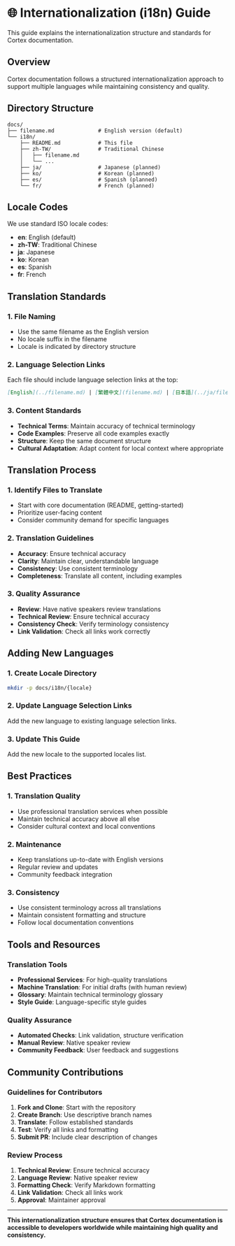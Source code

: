 # 🌐 Internationalization (i18n) Guide

This guide explains the internationalization structure and standards for Cortex documentation.

## Overview

Cortex documentation follows a structured internationalization approach to support multiple languages while maintaining consistency and quality.

## Directory Structure

```
docs/
├── filename.md              # English version (default)
└── i18n/
    ├── README.md            # This file
    ├── zh-TW/               # Traditional Chinese
    │   ├── filename.md
    │   └── ...
    ├── ja/                  # Japanese (planned)
    ├── ko/                  # Korean (planned)
    ├── es/                  # Spanish (planned)
    └── fr/                  # French (planned)
```

## Locale Codes

We use standard ISO locale codes:

- **en**: English (default)
- **zh-TW**: Traditional Chinese
- **ja**: Japanese
- **ko**: Korean
- **es**: Spanish
- **fr**: French

## Translation Standards

### 1. File Naming

- Use the same filename as the English version
- No locale suffix in the filename
- Locale is indicated by directory structure

### 2. Language Selection Links

Each file should include language selection links at the top:

```markdown
[English](../filename.md) | [繁體中文](filename.md) | [日本語](../ja/filename.md)
```

### 3. Content Standards

- **Technical Terms**: Maintain accuracy of technical terminology
- **Code Examples**: Preserve all code examples exactly
- **Structure**: Keep the same document structure
- **Cultural Adaptation**: Adapt content for local context where appropriate

## Translation Process

### 1. Identify Files to Translate

- Start with core documentation (README, getting-started)
- Prioritize user-facing content
- Consider community demand for specific languages

### 2. Translation Guidelines

- **Accuracy**: Ensure technical accuracy
- **Clarity**: Maintain clear, understandable language
- **Consistency**: Use consistent terminology
- **Completeness**: Translate all content, including examples

### 3. Quality Assurance

- **Review**: Have native speakers review translations
- **Technical Review**: Ensure technical accuracy
- **Consistency Check**: Verify terminology consistency
- **Link Validation**: Check all links work correctly

## Adding New Languages

### 1. Create Locale Directory

```bash
mkdir -p docs/i18n/{locale}
```

### 2. Update Language Selection Links

Add the new language to existing language selection links.

### 3. Update This Guide

Add the new locale to the supported locales list.

## Best Practices

### 1. Translation Quality

- Use professional translation services when possible
- Maintain technical accuracy above all else
- Consider cultural context and local conventions

### 2. Maintenance

- Keep translations up-to-date with English versions
- Regular review and updates
- Community feedback integration

### 3. Consistency

- Use consistent terminology across all translations
- Maintain consistent formatting and structure
- Follow local documentation conventions

## Tools and Resources

### Translation Tools

- **Professional Services**: For high-quality translations
- **Machine Translation**: For initial drafts (with human review)
- **Glossary**: Maintain technical terminology glossary
- **Style Guide**: Language-specific style guides

### Quality Assurance

- **Automated Checks**: Link validation, structure verification
- **Manual Review**: Native speaker review
- **Community Feedback**: User feedback and suggestions

## Community Contributions

### Guidelines for Contributors

1. **Fork and Clone**: Start with the repository
2. **Create Branch**: Use descriptive branch names
3. **Translate**: Follow established standards
4. **Test**: Verify all links and formatting
5. **Submit PR**: Include clear description of changes

### Review Process

1. **Technical Review**: Ensure technical accuracy
2. **Language Review**: Native speaker review
3. **Formatting Check**: Verify Markdown formatting
4. **Link Validation**: Check all links work
5. **Approval**: Maintainer approval

---

**This internationalization structure ensures that Cortex documentation is accessible to developers worldwide while maintaining high quality and consistency.**
